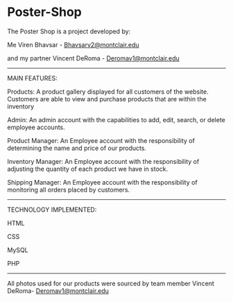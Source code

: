 # Poster-Shop

The Poster Shop is a project developed by: 

Me Viren Bhavsar - Bhavsarv2@montclair.edu 

and my partner Vincent DeRoma - Deromav1@montclair.edu

--------------------------------------------------------------------------------------------------------------------------------------------------------------------------

MAIN FEATURES:

Products: A product gallery displayed for all customers of the website. Customers are able to view and purchase products that are within the inventory 

Admin: An admin account with the capabilities to add, edit, search, or delete employee accounts.

Product Manager: An Employee account with the responsibility of determining the name and price of our products.

Inventory Manager: An Employee account with the responsibility of adjusting the quantity of each product we have in stock.

Shipping Manager: An Employee account with the responsibility of monitoring all orders placed by customers.

--------------------------------------------------------------------------------------------------------------------------------------------------------------------------

TECHNOLOGY IMPLEMENTED:

HTML

CSS

MySQL

PHP

-------------------------------------


All photos used for our products were sourced by team member Vincent DeRoma- Deromav1@montclair.edu
